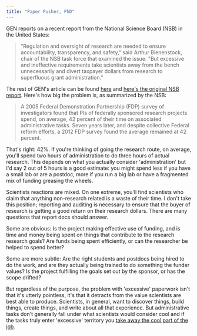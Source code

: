 ```yaml
---
title: "Paper Pusher, PhD"
---
```


GEN reports on a recent report from the National Science Board (NSB) in the United States:

> "Regulation and oversight of research are needed to ensure  accountability, transparency, and safety," said Arthur Bienenstock,  chair of the NSB task force that examined the issue. "But excessive and  ineffective requirements take scientists away from the bench  unnecessarily and divert taxpayer dollars from research to superfluous  grant administration."

The rest of GEN's article can be found [here](http://www.genengnews.com/gen-news-highlights/excessive-regs-waste-researchers-and-taxpayers-time-and-money/81249817/) and [here's the original NSB report](http://nsf.gov/pubs/2014/nsb1418/nsb1418.pdf). Here's how big the problem is, as summarized by the NSB:

> A 2005 Federal Demonstration Partnership (FDP) survey of investigators found that PIs of federally sponsored research projects spend, on average, 42 percent of their time on associated administrative tasks. Seven years later, and despite collective Federal reform efforts, a 2012 FDP survey found the average remained at 42 percent.

That's right: 42%. If you're thinking of going the research route, on average, you'll spend two hours of administration to do three hours of actual research. This depends on what you actually consider 'administration' but I'd say 2 out of 5 hours is a good estimate: you might spend less if you have a small lab or are a postdoc, more if you run a big lab or have a fragmented mix of funding greasing the wheels.

Scientists reactions are mixed. On one extreme, you'll find scientists who claim that anything non-research related is a waste of their time. I don't take this position; reporting and auditing is necessary to ensure that the buyer of research is getting a good return on their research dollars. There are many questions that report docs should answer. 

Some are obvious: Is the project making effective use of funding, and is time and money being spent on things that contribute to the research research goals? Are funds being spent efficiently, or can the researcher be helped to spend better?

Some are more subtle: Are the right students and postdocs being hired to do the work, and are they actually being trained to do something the funder values? Is the project fulfilling the goals set out by the sponsor, or has the scope drifted?

But regardless of the purpose, the problem with 'excessive' paperwork isn't that it's utterly pointless, it's that it detracts from the value scientists are best able to produce. Scientists, in general, want to discover things, build things, create things, and write about all that experience. But administrative tasks don't generally fall under what scientists would consider cool and if the tasks truly enter 'excessive' territory you [take away the cool part of the job](http://chronicle.com/article/on-Leaving-Academe/133717). 
